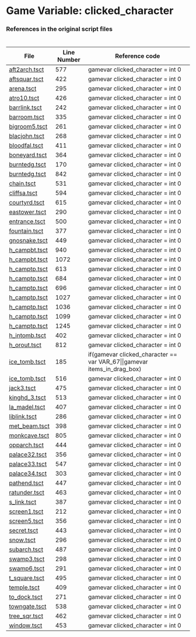 # Game Variable: clicked_character
### References in the original script files

#

| File | Line Number | Reference code |
| --- | --- | --- |
| [aft2arch.tsct](../../../out/aft2arch.tsct#L577) | 577 | gamevar clicked_character = int 0 |
| [aftsquar.tsct](../../../out/aftsquar.tsct#L422) | 422 | gamevar clicked_character = int 0 |
| [arena.tsct](../../../out/arena.tsct#L295) | 295 | gamevar clicked_character = int 0 |
| [atro10.tsct](../../../out/atro10.tsct#L426) | 426 | gamevar clicked_character = int 0 |
| [barrlink.tsct](../../../out/barrlink.tsct#L242) | 242 | gamevar clicked_character = int 0 |
| [barroom.tsct](../../../out/barroom.tsct#L335) | 335 | gamevar clicked_character = int 0 |
| [bigroom5.tsct](../../../out/bigroom5.tsct#L261) | 261 | gamevar clicked_character = int 0 |
| [blacjohn.tsct](../../../out/blacjohn.tsct#L268) | 268 | gamevar clicked_character = int 0 |
| [bloodfal.tsct](../../../out/bloodfal.tsct#L411) | 411 | gamevar clicked_character = int 0 |
| [boneyard.tsct](../../../out/boneyard.tsct#L364) | 364 | gamevar clicked_character = int 0 |
| [burntedg.tsct](../../../out/burntedg.tsct#L170) | 170 | gamevar clicked_character = int 0 |
| [burntedg.tsct](../../../out/burntedg.tsct#L842) | 842 | gamevar clicked_character = int 0 |
| [chain.tsct](../../../out/chain.tsct#L531) | 531 | gamevar clicked_character = int 0 |
| [cliffsa.tsct](../../../out/cliffsa.tsct#L594) | 594 | gamevar clicked_character = int 0 |
| [courtyrd.tsct](../../../out/courtyrd.tsct#L615) | 615 | gamevar clicked_character = int 0 |
| [eastower.tsct](../../../out/eastower.tsct#L290) | 290 | gamevar clicked_character = int 0 |
| [entrance.tsct](../../../out/entrance.tsct#L500) | 500 | gamevar clicked_character = int 0 |
| [fountain.tsct](../../../out/fountain.tsct#L377) | 377 | gamevar clicked_character = int 0 |
| [gnosnake.tsct](../../../out/gnosnake.tsct#L449) | 449 | gamevar clicked_character = int 0 |
| [h_campbt.tsct](../../../out/h_campbt.tsct#L940) | 940 | gamevar clicked_character = int 0 |
| [h_campbt.tsct](../../../out/h_campbt.tsct#L1072) | 1072 | gamevar clicked_character = int 0 |
| [h_camptp.tsct](../../../out/h_camptp.tsct#L613) | 613 | gamevar clicked_character = int 0 |
| [h_camptp.tsct](../../../out/h_camptp.tsct#L684) | 684 | gamevar clicked_character = int 0 |
| [h_camptp.tsct](../../../out/h_camptp.tsct#L696) | 696 | gamevar clicked_character = int 0 |
| [h_camptp.tsct](../../../out/h_camptp.tsct#L1027) | 1027 | gamevar clicked_character = int 0 |
| [h_camptp.tsct](../../../out/h_camptp.tsct#L1036) | 1036 | gamevar clicked_character = int 0 |
| [h_camptp.tsct](../../../out/h_camptp.tsct#L1099) | 1099 | gamevar clicked_character = int 0 |
| [h_camptp.tsct](../../../out/h_camptp.tsct#L1245) | 1245 | gamevar clicked_character = int 0 |
| [h_intomb.tsct](../../../out/h_intomb.tsct#L402) | 402 | gamevar clicked_character = int 0 |
| [h_orout.tsct](../../../out/h_orout.tsct#L812) | 812 | gamevar clicked_character = int 0 |
| [ice_tomb.tsct](../../../out/ice_tomb.tsct#L185) | 185 | if(gamevar clicked_character == var VAR_67\|\|gamevar items_in_drag_box) |
| [ice_tomb.tsct](../../../out/ice_tomb.tsct#L516) | 516 | gamevar clicked_character = int 0 |
| [jack3.tsct](../../../out/jack3.tsct#L475) | 475 | gamevar clicked_character = int 0 |
| [kinghd_3.tsct](../../../out/kinghd_3.tsct#L513) | 513 | gamevar clicked_character = int 0 |
| [la_madel.tsct](../../../out/la_madel.tsct#L407) | 407 | gamevar clicked_character = int 0 |
| [liblink.tsct](../../../out/liblink.tsct#L286) | 286 | gamevar clicked_character = int 0 |
| [met_beam.tsct](../../../out/met_beam.tsct#L398) | 398 | gamevar clicked_character = int 0 |
| [monkcave.tsct](../../../out/monkcave.tsct#L805) | 805 | gamevar clicked_character = int 0 |
| [opparch.tsct](../../../out/opparch.tsct#L444) | 444 | gamevar clicked_character = int 0 |
| [palace32.tsct](../../../out/palace32.tsct#L356) | 356 | gamevar clicked_character = int 0 |
| [palace33.tsct](../../../out/palace33.tsct#L547) | 547 | gamevar clicked_character = int 0 |
| [palace34.tsct](../../../out/palace34.tsct#L303) | 303 | gamevar clicked_character = int 0 |
| [pathend.tsct](../../../out/pathend.tsct#L447) | 447 | gamevar clicked_character = int 0 |
| [ratunder.tsct](../../../out/ratunder.tsct#L463) | 463 | gamevar clicked_character = int 0 |
| [s_link.tsct](../../../out/s_link.tsct#L387) | 387 | gamevar clicked_character = int 0 |
| [screen1.tsct](../../../out/screen1.tsct#L212) | 212 | gamevar clicked_character = int 0 |
| [screen5.tsct](../../../out/screen5.tsct#L356) | 356 | gamevar clicked_character = int 0 |
| [secret.tsct](../../../out/secret.tsct#L443) | 443 | gamevar clicked_character = int 0 |
| [snow.tsct](../../../out/snow.tsct#L296) | 296 | gamevar clicked_character = int 0 |
| [subarch.tsct](../../../out/subarch.tsct#L487) | 487 | gamevar clicked_character = int 0 |
| [swamp3.tsct](../../../out/swamp3.tsct#L298) | 298 | gamevar clicked_character = int 0 |
| [swamp6.tsct](../../../out/swamp6.tsct#L291) | 291 | gamevar clicked_character = int 0 |
| [t_square.tsct](../../../out/t_square.tsct#L495) | 495 | gamevar clicked_character = int 0 |
| [temple.tsct](../../../out/temple.tsct#L409) | 409 | gamevar clicked_character = int 0 |
| [to_dock.tsct](../../../out/to_dock.tsct#L271) | 271 | gamevar clicked_character = int 0 |
| [towngate.tsct](../../../out/towngate.tsct#L538) | 538 | gamevar clicked_character = int 0 |
| [tree_sqr.tsct](../../../out/tree_sqr.tsct#L462) | 462 | gamevar clicked_character = int 0 |
| [window.tsct](../../../out/window.tsct#L453) | 453 | gamevar clicked_character = int 0 |
